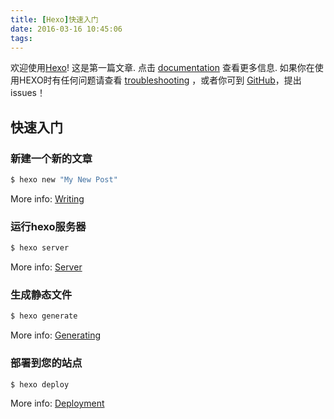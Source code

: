 ```yaml
---
title: [Hexo]快速入门
date: 2016-03-16 10:45:06
tags:
---
```


欢迎使用[Hexo](https://hexo.io/)! 这是第一篇文章. 点击 [documentation](https://hexo.io/docs/) 查看更多信息. 如果你在使用HEXO时有任何问题请查看 [troubleshooting](https://hexo.io/docs/troubleshooting.html) ，或者你可到 [GitHub](https://github.com/hexojs/hexo/issues)，提出issues！

## 快速入门

### 新建一个新的文章

``` bash
$ hexo new "My New Post"
```

More info: [Writing](https://hexo.io/docs/writing.html)

### 运行hexo服务器

``` bash
$ hexo server
```

More info: [Server](https://hexo.io/docs/server.html)

### 生成静态文件

``` bash
$ hexo generate
```

More info: [Generating](https://hexo.io/docs/generating.html)

### 部署到您的站点

``` bash
$ hexo deploy
```

More info: [Deployment](https://hexo.io/docs/deployment.html)